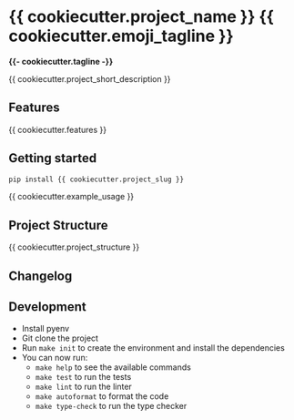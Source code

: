 # {{ cookiecutter.project_name }} {{ cookiecutter.emoji_tagline }}

**{{- cookiecutter.tagline -}}**

{{ cookiecutter.project_short_description }}

## Features
{{ cookiecutter.features }}

## Getting started
```bash
pip install {{ cookiecutter.project_slug }}
```
{{ cookiecutter.example_usage }}
## Project Structure
{{ cookiecutter.project_structure }}

## Changelog

## Development
 
 - Install pyenv
 - Git clone the project
 - Run `make init` to create the environment and install the dependencies
 - You can now run:
   - `make help` to see the available commands
   - `make test` to run the tests
   - `make lint` to run the linter
   - `make autoformat` to format the code
   - `make type-check` to run the type checker